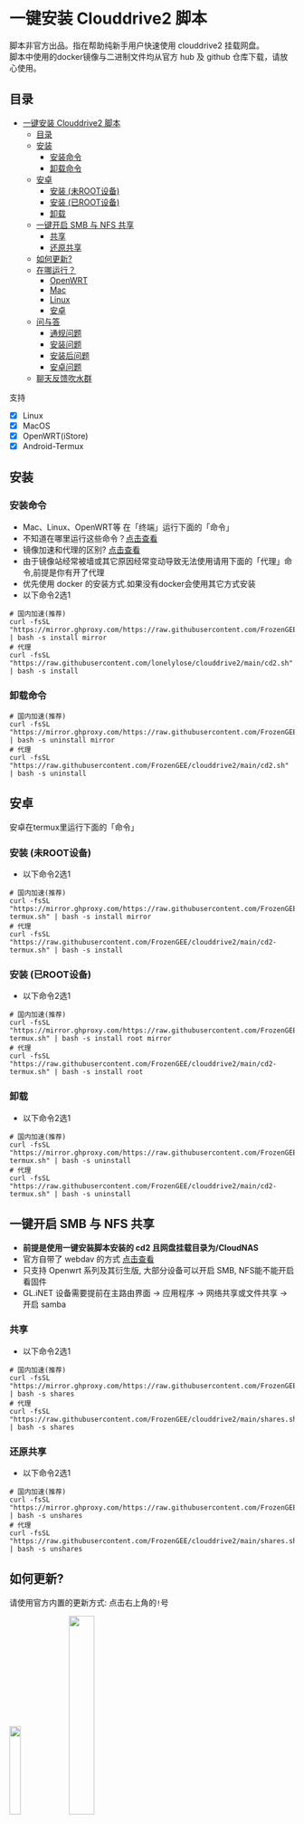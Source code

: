 # 一键安装 Clouddrive2 脚本
脚本非官方出品。指在帮助纯新手用户快速使用 clouddrive2 挂载网盘。  
脚本中使用的docker镜像与二进制文件均从官方 hub 及 github 仓库下载，请放心使用。

## 目录
- [一键安装 Clouddrive2 脚本](#一键安装-clouddrive2-脚本)
  - [目录](#目录)
  - [安装](#安装)
    - [安装命令](#安装命令)
    - [卸载命令](#卸载命令)
  - [安卓](#安卓)
    - [安装 (未ROOT设备)](#安装-未root设备)
    - [安装 (已ROOT设备)](#安装-已root设备)
    - [卸载](#卸载)
  - [一键开启 SMB 与 NFS 共享](#一键开启-smb-与-nfs-共享)
    - [共享](#共享)
    - [还原共享](#还原共享)
  - [如何更新?](#如何更新)
  - [在哪运行？](#在哪运行)
    - [OpenWRT](#openwrt)
    - [Mac](#mac)
    - [Linux](#linux)
    - [安卓](#安卓-1)
  - [问与答](#问与答)
    - [通规问题](#通规问题)
    - [安装问题](#安装问题)
    - [安装后问题](#安装后问题)
    - [安卓问题](#安卓问题)
  - [聊天反馈吹水群](#聊天反馈吹水群)

支持
- [X] Linux
- [X] MacOS
- [X] OpenWRT(iStore)
- [X] Android-Termux

## 安装
### 安装命令
- Mac、Linux、OpenWRT等 在「终端」运行下面的「命令」  
- 不知道在哪里运行这些命令？[点击查看](#在哪运行)  
- 镜像加速和代理的区别? [点击查看](#通规问题)  
- 由于镜像站经常被墙或其它原因经常变动导致无法使用请用下面的「代理」命令,前提是你有开了代理  
- 优先使用 docker 的安装方式.如果没有docker会使用其它方式安装  
- 以下命令2选1  

```shell
# 国内加速(推荐)
curl -fsSL "https://mirror.ghproxy.com/https://raw.githubusercontent.com/FrozenGEE/clouddrive2/main/cd2.sh" | bash -s install mirror
# 代理
curl -fsSL "https://raw.githubusercontent.com/lonelylose/clouddrive2/main/cd2.sh" | bash -s install
```

### 卸载命令
```shell
# 国内加速(推荐)
curl -fsSL "https://mirror.ghproxy.com/https://raw.githubusercontent.com/FrozenGEE/clouddrive2/main/cd2.sh" | bash -s uninstall mirror
# 代理
curl -fsSL "https://raw.githubusercontent.com/FrozenGEE/clouddrive2/main/cd2.sh" | bash -s uninstall
```

## 安卓
安卓在termux里运行下面的「命令」  

### 安装 (未ROOT设备)
- 以下命令2选1  
```shell
# 国内加速(推荐)
curl -fsSL "https://mirror.ghproxy.com/https://raw.githubusercontent.com/FrozenGEE/clouddrive2/main/cd2-termux.sh" | bash -s install mirror
# 代理
curl -fsSL "https://raw.githubusercontent.com/FrozenGEE/clouddrive2/main/cd2-termux.sh" | bash -s install
```

### 安装 (已ROOT设备)
- 以下命令2选1  
```shell
# 国内加速(推荐)
curl -fsSL "https://mirror.ghproxy.com/https://raw.githubusercontent.com/FrozenGEE/clouddrive2/main/cd2-termux.sh" | bash -s install root mirror
# 代理
curl -fsSL "https://raw.githubusercontent.com/FrozenGEE/clouddrive2/main/cd2-termux.sh" | bash -s install root
```

### 卸载
- 以下命令2选1  
```shell
# 国内加速(推荐)
curl -fsSL "https://mirror.ghproxy.com/https://raw.githubusercontent.com/FrozenGEE/clouddrive2/main/cd2-termux.sh" | bash -s uninstall
# 代理
curl -fsSL "https://raw.githubusercontent.com/FrozenGEE/clouddrive2/main/cd2-termux.sh" | bash -s uninstall
```

## 一键开启 SMB 与 NFS 共享
- **前提是使用一键安装脚本安装的 cd2 且网盘挂载目录为/CloudNAS**  
- 官方自带了 webdav 的方式 [点击查看](#安装后问题)  
- 只支持 Openwrt 系列及其衍生版, 大部分设备可以开启 SMB, NFS能不能开启看固件  
- GL.iNET 设备需要提前在主路由界面 -> 应用程序 -> 网络共享或文件共享 -> 开启 samba  

### 共享
- 以下命令2选1  
```shell
# 国内加速(推荐)
curl -fsSL "https://mirror.ghproxy.com/https://raw.githubusercontent.com/FrozenGEE/clouddrive2/main/shares.sh" | bash -s shares
# 代理
curl -fsSL "https://raw.githubusercontent.com/FrozenGEE/clouddrive2/main/shares.sh" | bash -s shares
```

### 还原共享
- 以下命令2选1  
```shell
# 国内加速(推荐)
curl -fsSL "https://mirror.ghproxy.com/https://raw.githubusercontent.com/FrozenGEE/clouddrive2/main/shares.sh" | bash -s unshares
# 代理
curl -fsSL "https://raw.githubusercontent.com/FrozenGEE/clouddrive2/main/shares.sh" | bash -s unshares
```


## 如何更新?
请使用官方内置的更新方式: 点击右上角的`!`号

<img src="./images/update1.png" width="20%">

<img src="./images/update2.png" width="30%">

## 在哪运行？
### OpenWRT
在左侧菜单里一般有「终端」或「TTYD 终端」，登录用户名一般为root，密码为你的OP密码。  
如果没有, 请使用 ssh 连接.

<img src="./images/op1.png" width="50%">

<img src="./images/op2.png" width="50%">

### Mac
打开「启动器」在上面的「搜索框」搜索「终端」或「terminal」  

第1步  

<img src="./images/mac1.png" width="30%">   
第2步  

<img src="./images/mac2.png" width="70%">   

### Linux
Linux 桌面环境下的「终端」名称不同, 可自行查找

### 安卓
打开「Termux」输入命令并回车

<img src="./images/termux.png" width="20%">


## 问与答
这里解决的问题主要来源于群友的反馈

### 通规问题
**国内镜像加速和代理有什么区别？**  
> *镜像加速优点是不使用代理工具可以运行. 缺点是镜像加速地址经常失效导致命令经常变动.*  
> *代理优点是命令不会变动. 代理缺点是国内无法直接使用需要改hosts或其它代理的方式才能运行.*  

**cd2安装和挂载到哪里?**  
> *安卓默认安装在/data/data/com.termux/files/home/clouddrive/*  
> *其它平台默认安装在 /opt/clouddrive/*  

> *docker推荐挂载点在 /CloudNAS*  
> *Mac推荐挂载点: /Users/你的用户名/Documents*  
> *安卓推荐挂载点: /mnt/runtime/default/emulated/0/你的目录 (注:此目录更容易被新手找到,可读不可写,若想读写可把挂载时权限的`0755`改`0777`)*  
> *安卓推荐挂载点: /mnt/runtime (注:可读写)*  

**Mac无法挂载到指定目录?**
> *「系统偏好设置」->「隐私与安全性」->「完全磁盘访问」->「勾选clouddrive」*

**怎么修改默认的SMB密码?**  
> *smbpasswd -a root*  

### 安装问题  
**-ash: bash: not found or curl: not found**  
**curl: (23) Failure writing output to destination**  
> *多出现在 GL.iNet 品牌下的 MTxxxx设备上.*  
> *使用 opkg install bash curl安装bash即可*  

**curl: (6) Could not resolve host: mirror.ghproxy.com**  
> *DNS设置问题*  

**curl: (7) Failed to connect to mirror.ghproxy.com port 443 after 10 ms: Couldn't connect to server**  
> *网关设置问题*  

**curl: (35) Recv failure: Connection reset by peer**  
> *重启「终端」*  

**一直卡在 正在下载 clouddrive 镜像，请稍候...**  
尝试以下方式解决:  
> *1. 关闭代理包括手机上*  
> *2. 重启dns服务: /etc/init.d/dnsmasq restart*  
> *3. 更换docker配置中的镜像地址由百度换成网易*  

### 安装后问题
**IO Error find fusermount binary failed CannotFindBinaryPath**  
> *FUSE3缺失*  
> *OP使用opkg update && opkg install fuse3-utils libfuse3-3 安装.*  
> *Linux因各发行版不同自行安装*  

**出错了, 请先把cd2中的网盘挂载到本地/CloudNAS目录**  
> *在cd2后台挂载你的网盘到本地*  

**IO error fusemount run failed**  
> *ls /dev/fuse | grep fuse 如果没有没输出则是缺少fuse模块*  

**Mac为什么只能读不能写入文件?**
> *挂载到本地时把默认的0755改成0777*

**重启后 docker 上的 cd2 容器没有自动运行**  
> *把 mount --make-shared / 插入到「启动项」->「本地启动脚本」中的 'exit 0' 之前*  

**登录一直提示连接超时**  
> *用「卸载命令」再重装*

**挂载后 Emby/Jellyfin/Plex 等服务中看不到这个挂载目录**  
> *在 Emby/Jellyfin/Plex 等服务的 docker run 命令中加入 -v /CloudNAS:/CloudNAS 即可将目录挂载到 Emby/Jellyfin 容器*   

**怎么修改为只有指定设备才能访问 NFS 分享的文件(默认不限制)**  
> *在`/etc/config/nfs`文件中把`*`替换为指定设备的IP*  

**怎么卸载macFUSE**  
> *官方的`.dmg`里自带卸载工具*  

**怎么开启SMB V1版本兼容**  
> *默认支持兼容v1等低版本协议*  

**官方自带的 webdav 服务**  
> *服务器：http://<ip>:19798/dav*  
> *用户名：登录CloudDrive的用户Email，或者只填用户Email的用户名部分，不含@及以后的部分*  
> *密码：登录CloudDrive的用户密码*  


### 安卓问题
**为什么 termux 无法挂载网盘到本地？**  
> *非Root用户无法挂载。*  

**已root设备 termux 挂载目录为空**  
> *尝试将 termux 在 SuperUser 类的权限管理工具中来允许获得root权限*  
> *调整 termux 电池省电策略*  
> *检查 termux 进程是否被杀*  

**非 root 设备可以用 root 命令吗？**  
> *不可以，用了会无法启动。*  

## 聊天反馈吹水群
- QQ讨论群: 943950333 ，加群链接：[点击加入](https://qm.qq.com/q/EroEmk0kkq "交流反馈")  

<img src="./images/QRcode.png" width="20%">
